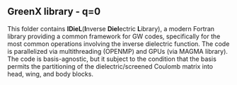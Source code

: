 ## GreenX library - q=0 
This folder contains **IDieL**(**I**nverse **Diel**ectric **L**ibrary), a modern Fortran library providing a common framework for GW codes, specifically for the most common operations involving the inverse dielectric function. The code is parallelized via multithreading (OPENMP) and GPUs (via MAGMA library). The code is basis-agnostic, but it subject to the condition that the basis permits the partitioning of the dielectric/screened Coulomb matrix into head, wing, and body blocks.
